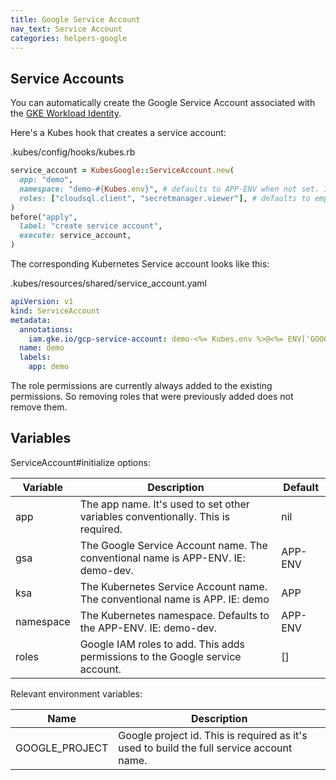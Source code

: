 ```yaml
---
title: Google Service Account
nav_text: Service Account
categories: helpers-google
---
```


## Service Accounts

You can automatically create the Google Service Account associated with the [GKE Workload Identity](https://cloud.google.com/kubernetes-engine/docs/how-to/workload-identity).

Here's a Kubes hook that creates a service account:

.kubes/config/hooks/kubes.rb

```ruby
service_account = KubesGoogle::ServiceAccount.new(
  app: "demo",
  namespace: "demo-#{Kubes.env}", # defaults to APP-ENV when not set. IE: demo-dev
  roles: ["cloudsql.client", "secretmanager.viewer"], # defaults to empty when not set
)
before("apply",
  label: "create service account",
  execute: service_account,
)
```

The corresponding Kubernetes Service account looks like this:

.kubes/resources/shared/service_account.yaml

```yaml
apiVersion: v1
kind: ServiceAccount
metadata:
  annotations:
    iam.gke.io/gcp-service-account: demo-<%= Kubes.env %>@<%= ENV['GOOGLE_PROJECT'] %>.iam.gserviceaccount.com
  name: demo
  labels:
    app: demo
```

The role permissions are currently always added to the existing permissions. So removing roles that were previously added does not remove them.

## Variables

ServiceAccount#initialize options:

Variable | Description | Default
---|---|---
app | The app name. It's used to set other variables conventionally. This is required. | nil
gsa | The Google Service Account name. The conventional name is APP-ENV. IE: demo-dev. | APP-ENV
ksa | The Kubernetes Service Account name. The conventional name is APP. IE: demo | APP
namespace | The Kubernetes namespace. Defaults to the APP-ENV. IE: demo-dev. | APP-ENV
roles | Google IAM roles to add. This adds permissions to the Google service account. | []

Relevant environment variables:

Name | Description
---|---
GOOGLE_PROJECT | Google project id. This is required as it's used to build the full service account name.
